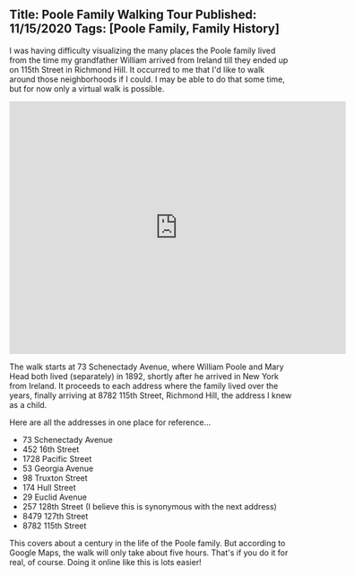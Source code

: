 Title: Poole Family Walking Tour
Published: 11/15/2020
Tags: [Poole Family, Family History]
---
I was having difficulty visualizing the many places the Poole family lived from the time
my grandfather William arrived from Ireland till they ended up on 115th Street in Richmond
Hill. It occurred to me that I'd like to walk around those neighborhoods if I could. I may
be able to do that some time, but for now only a virtual walk is possible.

<div style="width: 600px; margin: 0 auto">
<iframe src="https://www.google.com/maps/embed?pb=!1m76!1m12!1m3!1d96821.24169551312!2d-73.97206421263193!3d40.68137603406971!2m3!1f0!2f0!3f0!3m2!1i1024!2i768!4f13.1!4m61!3e2!4m5!1s0x89c25c79ad9e171d%3A0xd31dd40064cb2a85!2s73%20Schenectady%20Ave%2C%20Brooklyn%2C%20NY%2011213!3m2!1d40.6768558!2d-73.9328701!4m5!1s0x89c25b1e91ad92c1%3A0x819fe55910b64e01!2s452%2016th%20St%2C%20Brooklyn%2C%20NY%2011215!3m2!1d40.660118399999995!2d-73.97977949999999!4m5!1s0x89c25c83de3ca9eb%3A0xdb715be017f79ac8!2sUtica%20Avenue%20%26%20Empire%20Boulevard!3m2!1d40.6635612!2d-73.931607!4m5!1s0x89c25c79992b295f%3A0xc73cca5d174f1554!2s1728%20Pacific%20St%2C%20Brooklyn%2C%20NY%2011213!3m2!1d40.676395899999996!2d-73.931377!4m5!1s0x89c25c4fa0bfabe5%3A0x73505c6fa8df5339!2s53%20Georgia%20Ave%2C%20Brooklyn%2C%20NY%2011207!3m2!1d40.6762671!2d-73.8989345!4m5!1s0x89c25c441325d995%3A0x19bc4a978af7d3b4!2s98%20Truxton%20St%2C%20Brooklyn%2C%20NY%2011233!3m2!1d40.6785729!2d-73.905979!4m5!1s0x89c25c43c55b38a5%3A0xfe6dcbe3c4838147!2s174%20Hull%20St%2C%20Brooklyn%2C%20NY%2011233!3m2!1d40.679608699999996!2d-73.90881019999999!4m5!1s0x89c25dc5086bd8a3%3A0x1be6443dec5a27b4!2s29%20Euclid%20Ave%2C%20Brooklyn%2C%20NY%2011208!3m2!1d40.687919199999996!2d-73.8750654!4m5!1s0x89c260bbd52e87af%3A0x82db2275dfb37e6e!2s84-79%20127th%20St%2C%20Jamaica%2C%20NY%2011415!3m2!1d40.705315999999996!2d-73.824412!4m5!1s0x89c260acfefd87e9%3A0xf88c6f6928014ddb!2s87-82%20115th%20St%2C%20Queens%2C%20NY%2011418!3m2!1d40.696529999999996!2d-73.8333!5e0!3m2!1sen!2sus!4v1605867797774!5m2!1sen!2sus" width="600" height="450" frameborder="0" style="border:0;" allowfullscreen="" aria-hidden="false" tabindex="0"></iframe>
</div>

The walk starts at 73 Schenectady Avenue, where William Poole and Mary Head both lived (separately) in 1892, shortly
after he arrived in New York from Ireland. It proceeds to each address where the family lived over the years,
finally arriving at 8782 115th Street, Richmond Hill, the address I knew as a child.

Here are all the addresses in one place for reference...
* 73 Schenectady Avenue
* 452 16th Street
* 1728 Pacific Street
* 53 Georgia Avenue
* 98 Truxton Street
* 174 Hull Street
* 29 Euclid Avenue
* 257 128th Street (I believe this is synonymous with the next address)
* 8479 127th Street
* 8782 115th Street

This covers about a century in the life of the Poole family. But according to Google Maps, the walk will
only take about five hours. That's if you do it for real, of course. Doing it online like this is lots easier!
